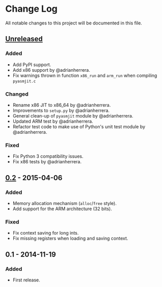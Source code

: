 # Change Log

All notable changes to this project will be documented in this file.

## [Unreleased]
### Added
- Add PyPI support.
- Add x86 support by @adrianherrera.
- Fix warnings thrown in function `x86_run` and `arm_run` when compiling `pyasmjit.c`

### Changed
- Rename x86 JIT to x86_64 by @adrianherrera.
- Improvements to `setup.py` by @adrianherrera.
- General clean-up of `pyasmjit` module by @adrianherrera.
- Updated ARM test by @adrianherrera.
- Refactor test code to make use of Python's unit test module by @adrianherrera.

### Fixed
- Fix Python 3 compatibility issues.
- Fix x86 tests by @adrianherrera.

## [0.2] - 2015-04-06
### Added
- Memory allocation mechanism (`alloc`/`free` style).
- Add support for the ARM architecture (32 bits).

### Fixed
- Fix context saving for long ints.
- Fix missing registers when loading and saving context.

## 0.1 - 2014-11-19
### Added
- First release.

[Unreleased]: https://github.com/programa-stic/pyasmjit/compare/v0.2...master
[0.2]: https://github.com/programa-stic/pyasmjit/compare/v0.1...v0.2
